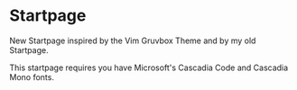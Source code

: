 # Startpage
New Startpage inspired by the Vim Gruvbox Theme and by my old Startpage.

This startpage requires you have Microsoft's Cascadia Code and Cascadia Mono fonts.
